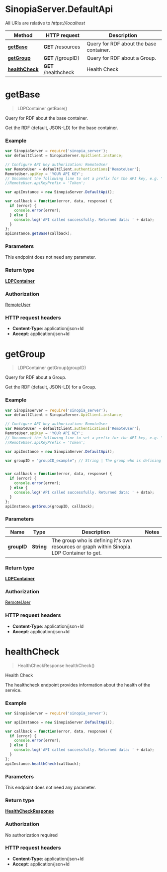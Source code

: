 # SinopiaServer.DefaultApi

All URIs are relative to *https://localhost*

Method | HTTP request | Description
------------- | ------------- | -------------
[**getBase**](DefaultApi.md#getBase) | **GET** /resources | Query for RDF about the base container.
[**getGroup**](DefaultApi.md#getGroup) | **GET** /{groupID} | Query for RDF about a Group.
[**healthCheck**](DefaultApi.md#healthCheck) | **GET** /healthcheck | Health Check


<a name="getBase"></a>
# **getBase**
> LDPContainer getBase()

Query for RDF about the base container.

Get the RDF (default, JSON-LD) for the base container.

### Example
```javascript
var SinopiaServer = require('sinopia_server');
var defaultClient = SinopiaServer.ApiClient.instance;

// Configure API key authorization: RemoteUser
var RemoteUser = defaultClient.authentications['RemoteUser'];
RemoteUser.apiKey = 'YOUR API KEY';
// Uncomment the following line to set a prefix for the API key, e.g. "Token" (defaults to null)
//RemoteUser.apiKeyPrefix = 'Token';

var apiInstance = new SinopiaServer.DefaultApi();

var callback = function(error, data, response) {
  if (error) {
    console.error(error);
  } else {
    console.log('API called successfully. Returned data: ' + data);
  }
};
apiInstance.getBase(callback);
```

### Parameters
This endpoint does not need any parameter.

### Return type

[**LDPContainer**](LDPContainer.md)

### Authorization

[RemoteUser](../README.md#RemoteUser)

### HTTP request headers

 - **Content-Type**: application/json+ld
 - **Accept**: application/json+ld

<a name="getGroup"></a>
# **getGroup**
> LDPContainer getGroup(groupID)

Query for RDF about a Group.

Get the RDF (default, JSON-LD) for a Group.

### Example
```javascript
var SinopiaServer = require('sinopia_server');
var defaultClient = SinopiaServer.ApiClient.instance;

// Configure API key authorization: RemoteUser
var RemoteUser = defaultClient.authentications['RemoteUser'];
RemoteUser.apiKey = 'YOUR API KEY';
// Uncomment the following line to set a prefix for the API key, e.g. "Token" (defaults to null)
//RemoteUser.apiKeyPrefix = 'Token';

var apiInstance = new SinopiaServer.DefaultApi();

var groupID = "groupID_example"; // String | The group who is defining it's own resources or graph within Sinopia. LDP Container to get.


var callback = function(error, data, response) {
  if (error) {
    console.error(error);
  } else {
    console.log('API called successfully. Returned data: ' + data);
  }
};
apiInstance.getGroup(groupID, callback);
```

### Parameters

Name | Type | Description  | Notes
------------- | ------------- | ------------- | -------------
 **groupID** | **String**| The group who is defining it&#39;s own resources or graph within Sinopia. LDP Container to get. | 

### Return type

[**LDPContainer**](LDPContainer.md)

### Authorization

[RemoteUser](../README.md#RemoteUser)

### HTTP request headers

 - **Content-Type**: application/json+ld
 - **Accept**: application/json+ld

<a name="healthCheck"></a>
# **healthCheck**
> HealthCheckResponse healthCheck()

Health Check

The healthcheck endpoint provides information about the health of the service.

### Example
```javascript
var SinopiaServer = require('sinopia_server');

var apiInstance = new SinopiaServer.DefaultApi();

var callback = function(error, data, response) {
  if (error) {
    console.error(error);
  } else {
    console.log('API called successfully. Returned data: ' + data);
  }
};
apiInstance.healthCheck(callback);
```

### Parameters
This endpoint does not need any parameter.

### Return type

[**HealthCheckResponse**](HealthCheckResponse.md)

### Authorization

No authorization required

### HTTP request headers

 - **Content-Type**: application/json+ld
 - **Accept**: application/json+ld


